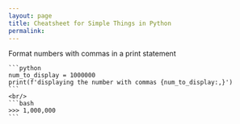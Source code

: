 ```yaml
---
layout: page
title: Cheatsheet for Simple Things in Python
permalink: 
---
```


Format numbers with commas in a print statement

    ```python
    num_to_display = 1000000
    print(f'displaying the number with commas {num_to_display:,}')
    ```
    <br/>
    ```bash
    >>> 1,000,000
    ```